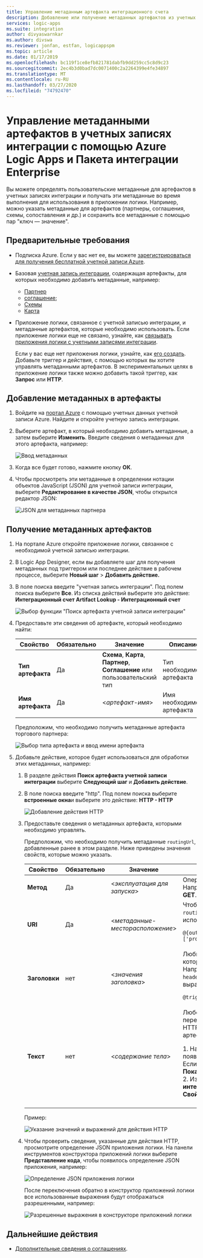 ```yaml
---
title: Управление метаданным артефакта интеграционного счета
description: Добавление или получение метаданных артефактов из учетных записей интеграции в Azure Logic Apps с помощью Пакета интеграции Enterprise
services: logic-apps
ms.suite: integration
author: divyaswarnkar
ms.author: divswa
ms.reviewer: jonfan, estfan, logicappspm
ms.topic: article
ms.date: 01/17/2019
ms.openlocfilehash: bc119f1ce8efb821781dabfb9dd259cc5c8d9c23
ms.sourcegitcommit: 2ec4b3d0bad7dc0071400c2a2264399e4fe34897
ms.translationtype: MT
ms.contentlocale: ru-RU
ms.lasthandoff: 03/27/2020
ms.locfileid: "74792470"
---
```

# <a name="manage-artifact-metadata-in-integration-accounts-with-azure-logic-apps-and-enterprise-integration-pack"></a>Управление метаданными артефактов в учетных записях интеграции с помощью Azure Logic Apps и Пакета интеграции Enterprise

Вы можете определять пользовательские метаданные для артефактов в учетных записях интеграции и получать эти метаданные во время выполнения для использования в приложении логики. Например, можно указать метаданные для артефактов (партнеры, соглашения, схемы, сопоставления и др.) и сохранить все метаданные с помощью пар "ключ — значение". 

## <a name="prerequisites"></a>Предварительные требования

* Подписка Azure. Если у вас нет ее, вы можете <a href="https://azure.microsoft.com/free/" target="_blank">зарегистрироваться для получения бесплатной учетной записи Azure</a>.

* Базовая [учетная запись интеграции](../logic-apps/logic-apps-enterprise-integration-create-integration-account.md), содержащая артефакты, для которых необходимо добавить метаданные, например: 

  * [Партнер](logic-apps-enterprise-integration-partners.md)
  * [соглашение](logic-apps-enterprise-integration-agreements.md);
  * [Схемы](logic-apps-enterprise-integration-schemas.md)
  * [Карта](logic-apps-enterprise-integration-maps.md)

* Приложение логики, связанное с учетной записью интеграции, и метаданные артефактов, которые необходимо использовать. Если приложение логики еще не связано, узнайте, как [связывать приложения логики с учетными записями интеграции](logic-apps-enterprise-integration-create-integration-account.md#link-account). 

  Если у вас еще нет приложения логики, узнайте, как [его создать](../logic-apps/quickstart-create-first-logic-app-workflow.md). 
  Добавьте триггер и действия, с помощью которых вы хотите управлять метаданными артефактов. В экспериментальных целях в приложение логики также можно добавить такой триггер, как **Запрос** или **HTTP**.

## <a name="add-metadata-to-artifacts"></a>Добавление метаданных в артефакты

1. Войдите на <a href="https://portal.azure.com" target="_blank">портал Azure</a> с помощью учетных данных учетной записи Azure. Найдите и откройте учетную запись интеграции.

1. Выберите артефакт, в который необходимо добавить метаданные, а затем выберите **Изменить**. Введите сведения о метаданных для этого артефакта, например:

   ![Ввод метаданных](media/logic-apps-enterprise-integration-metadata/add-partner-metadata.png)

1. Когда все будет готово, нажмите кнопку **ОК**.

1. Чтобы просмотреть эти метаданные в определении нотации объектов JavaScript (JSON) для учетной записи интеграции, выберите **Редактирование в качестве JSON**, чтобы открылся редактор JSON: 

   ![JSON для метаданных партнера](media/logic-apps-enterprise-integration-metadata/partner-metadata.png)

## <a name="get-artifact-metadata"></a>Получение метаданных артефактов

1. На портале Azure откройте приложение логики, связанное с необходимой учетной записью интеграции. 

1. В Logic App Designer, если вы добавляете шаг для получения метаданных под триггером или последнее действие в рабочем процессе, выберите **Новый шаг** > **Добавить действие.** 

1. В поле поиска введите "учетная запись интеграции". Под полем поиска выберите **Все**. Из списка действий выберите это действие: **Интеграционный счет Artifact Lookup - Интеграционный счет**

   ![Выбор функции "Поиск артефакта учетной записи интеграции"](media/logic-apps-enterprise-integration-metadata/integration-account-artifact-lookup.png)

1. Предоставьте эти сведения об артефакте, который необходимо найти:

   | Свойство | Обязательно | Значение | Описание | 
   |----------|---------|-------|-------------| 
   | **Тип артефакта** | Да | **Схема**, **Карта**, **Партнер**, **Соглашение** или пользовательский тип | Тип необходимого артефакта | 
   | **Имя артефакта** | Да | <*артефакт-имя*> | Имя необходимого артефакта | 
   ||| 

   Предположим, что необходимо получить метаданные артефакта торгового партнера:

   ![Выбор типа артефакта и ввод имени артефакта](media/logic-apps-enterprise-integration-metadata/artifact-lookup-information.png)

1. Добавьте действие, которое будет использоваться для обработки этих метаданных, например:

   1. В разделе действия **Поиск артефакта учетной записи интеграции** выберите **Следующий шаг** и **Добавить действие**. 

   1. В поле поиска введите "http". Под полем поиска выберите **встроенные окна**и выберите это действие: **HTTP - HTTP**

      ![Добавление действия HTTP](media/logic-apps-enterprise-integration-metadata/http-action.png)

   1. Предоставьте сведения о метаданных артефакта, которыми необходимо управлять. 

      Предположим, что необходимо получить метаданные `routingUrl`, добавленные ранее в этом разделе. Ниже приведены значения свойств, которые можно указать. 

      | Свойство | Обязательно | Значение | Описание | 
      |----------|----------|-------|-------------| 
      | **Метод** | Да | <*эксплуатация для запуска*> | Операция HTTP, выполняемая с артефактом. Например, это действие HTTP использует метод **GET**. | 
      | **URI** | Да | <*метаданные-месторасположение*> | Чтобы получить доступ к значению метаданных `routingUrl` из полученного артефакта, можно использовать выражение, например: <p>`@{outputs('Integration_Account_Artifact_Lookup')['properties']['metadata']['routingUrl']}` | 
      | **Заголовки** | нет | <*значения заголовка*> | Любые выходные данные заголовка из триггера, которые необходимо передать в действие HTTP. Например, чтобы передать значение свойства `headers` триггера, можно использовать такое выражение: <p>`@triggeroutputs()['headers']` | 
      | **Текст** | нет | <*содержание тела*> | Любое другое содержимое, которое необходимо передать с помощью свойства `body` действия HTTP. В этом примере значения `properties` артефакта передаются в действие HTTP: <p>1. Нажмите внутри свойства **тела,** чтобы появился динамический список содержимого. Если свойства не отображаются, выберите **Показать больше**. <br>2. Из списка динамического контента, под **интеграционный счет Artifact Lookup**, выберите **Свойства**. | 
      |||| 

      Пример:

      ![Указание значений и выражений для действия HTTP](media/logic-apps-enterprise-integration-metadata/add-http-action-values.png)

   1. Чтобы проверить сведения, указанные для действия HTTP, просмотрите определение JSON приложения логики. На панели инструментов конструктора приложений логики выберите **Представление кода**, чтобы появилось определение JSON приложения, например:

      ![Определение JSON приложения логики](media/logic-apps-enterprise-integration-metadata/finished-logic-app-definition.png)

      После переключения обратно в конструктор приложений логики все использованные выражения будут отображаться разрешенными, например:

      ![Разрешенные выражения в конструкторе приложений логики](media/logic-apps-enterprise-integration-metadata/resolved-expressions.png)

## <a name="next-steps"></a>Дальнейшие действия

* [Дополнительные сведения о соглашениях](logic-apps-enterprise-integration-agreements.md).
